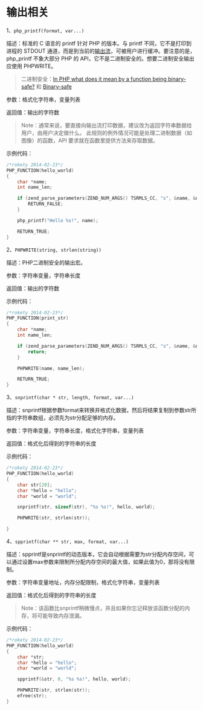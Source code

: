 输出相关
=======

1、`php_printf(format, var...)`

描述：标准的 C 语言的 printf 针对 PHP 的版本。与 printf 不同，它不是打印到进程的 STDOUT 通道，而是到当前的[输出流](http://www.php.net/manual/zh/wrappers.php.php)，可被用户进行缓冲。要注意的是，php_printf 不象大部分 PHP 的 API，它不是二进制安全的。想要二进制安全输出应使用 PHPWRITE。

> 二进制安全：[In PHP what does it mean by a function being binary-safe?](http://stackoverflow.com/questions/3264514/in-php-what-does-it-mean-by-a-function-being-binary-safe) 和 [Binary-safe](http://en.wikipedia.org/wiki/Binary-safe)

参数：格式化字符串，变量列表

返回值：输出的字符数

> Note：通常来说，要直接向输出流打印数据，建议改为返回字符串数据给用户，由用户决定做什么。 此规则的例外情况可能是处理二进制数据（如图像）的函数，API 要求就在函数里提供方法来存取数据。

示例代码：
```c
/*rokety 2014-02-23*/
PHP_FUNCTION(hello_world)
{
    char *name;
    int name_len;

    if (zend_parse_parameters(ZEND_NUM_ARGS() TSRMLS_CC, "s", &name, &name_len) == FAILURE) {
        RETURN_FALSE;
    }

    php_printf("Hello %s!", name);

    RETURN_TRUE;
}
```

2、`PHPWRITE(string, strlen(string))`

描述：PHP二进制安全的输出宏。

参数：字符串变量，字符串长度

返回值：输出的字符数

示例代码：
```c
/*rokety 2014-02-23*/
PHP_FUNCTION(print_str)
{
    char *name;
    int name_len;

    if (zend_parse_parameters(ZEND_NUM_ARGS() TSRMLS_CC, "s", &name, &name_len) == FAILURE) {
        return;
    }

    PHPWRITE(name, name_len);

    RETURN_TRUE;
}
```

3、`snprintf(char * str, length, format, var...)`

描述：snprintf根据参数format来转换并格式化数据，然后将结果复制到参数str所指的字符串数组，必须先为str分配足够的内存。

参数：字符串变量，字符串长度，格式化字符串，变量列表

返回值：格式化后得到的字符串的长度

示例代码：
```c
/*rokety 2014-02-23*/
PHP_FUNCTION(hello_world)
{
    char str[20];
    char *hello = "hello";
    char *world = "world";

    snprintf(str, sizeof(str), "%s %s!", hello, world);

    PHPWRITE(str, strlen(str));

}
```

4、`spprintf(char ** str, max, format, var...)`

描述：spprintf是snprintf的动态版本，它会自动根据需要为str分配内存空间，可以通过设置max参数来限制所分配内存空间的最大值，如果此值为0，那将没有限制。

参数：字符串变量地址，内存分配限制，格式化字符串，变量列表

返回值：格式化后得到的字符串的长度

> Note：该函数比snprintf稍微慢点，并且如果你忘记释放该函数分配的内存，将可能导致内存泄漏。

示例代码：
```c
/*rokety 2014-02-23*/
PHP_FUNCTION(hello_world)
{
    char *str;
    char *hello = "hello";
    char *world = "world";

    spprintf(&str, 0, "%s %s!", hello, world);

    PHPWRITE(str, strlen(str));
    efree(str);
}
```